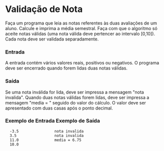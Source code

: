 # Validação de Nota


Faça um programa que leia as notas referentes às duas avaliações de um aluno. Calcule e imprima a média semestral. Faça com que o algoritmo só aceite notas válidas (uma nota válida deve pertencer ao intervalo [0,10]). Cada nota deve ser validada separadamente.

### Entrada
A entrada contém vários valores reais, positivos ou negativos. O programa deve ser encerrado quando forem lidas duas notas válidas.

### Saída
Se uma nota inválida  for lida, deve ser impressa a mensagem "nota invalida".
Quando duas notas válidas forem lidas, deve ser impressa a mensagem "media = " seguido do valor do cálculo. O valor deve ser apresentado com duas casas após o ponto decimal.

### Exemplo de Entrada	Exemplo de Saída
      -3.5                nota invalida
      3.5                 nota invalida
      11.0                media = 6.75
      10.0




